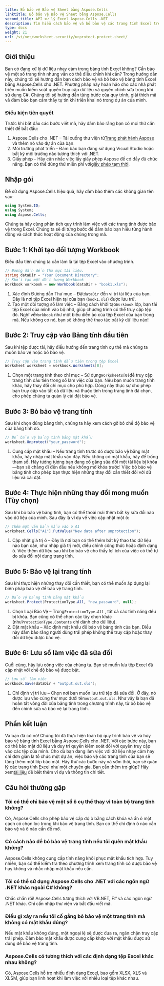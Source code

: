 ```yaml
---
title: Bỏ bảo vệ Bảo vệ Sheet bằng Aspose.Cells
linktitle: Bỏ bảo vệ Bảo vệ Sheet bằng Aspose.Cells
second_title: API xử lý Excel Aspose.Cells .NET
description: Tìm hiểu cách bảo vệ và bỏ bảo vệ các trang tính Excel trong .NET bằng Aspose.Cells. Thực hiện theo hướng dẫn từng bước này để bảo vệ các trang tính của bạn.
type: docs
weight: 21
url: /vi/net/worksheet-security/unprotect-protect-sheet/
---
```

## Giới thiệu
Bạn có đang xử lý dữ liệu nhạy cảm trong bảng tính Excel không? Cần bảo vệ một số trang tính nhưng vẫn có thể điều chỉnh khi cần? Trong hướng dẫn này, chúng tôi sẽ hướng dẫn bạn cách bảo vệ và bỏ bảo vệ bảng tính Excel bằng Aspose.Cells cho .NET. Phương pháp này hoàn hảo cho các nhà phát triển muốn kiểm soát quyền truy cập dữ liệu và quyền chỉnh sửa trong khi sử dụng C#. Chúng tôi sẽ hướng dẫn từng bước của quy trình, giải thích mã và đảm bảo bạn cảm thấy tự tin khi triển khai nó trong dự án của mình.
### Điều kiện tiên quyết
Trước khi bắt đầu các bước viết mã, hãy đảm bảo rằng bạn có mọi thứ cần thiết để bắt đầu:
1.  Aspose.Cells cho .NET – Tải xuống thư viện từ[Trang phát hành Aspose](https://releases.aspose.com/cells/net/) và thêm nó vào dự án của bạn.
2. Môi trường phát triển – Đảm bảo bạn đang sử dụng Visual Studio hoặc bất kỳ môi trường nào tương thích với .NET.
3. Giấy phép – Hãy cân nhắc việc lấy giấy phép Aspose để có đầy đủ chức năng. Bạn có thể dùng thử miễn phí với[giấy phép tạm thời](https://purchase.aspose.com/temporary-license/).
## Nhập gói
Để sử dụng Aspose.Cells hiệu quả, hãy đảm bảo thêm các không gian tên sau:
```csharp
using System.IO;
using System;
using Aspose.Cells;
```
Chúng ta hãy cùng phân tích quy trình làm việc với các trang tính được bảo vệ trong Excel. Chúng ta sẽ đi từng bước để đảm bảo bạn hiểu từng hành động và cách thức hoạt động của chúng trong mã.
## Bước 1: Khởi tạo đối tượng Workbook
Điều đầu tiên chúng ta cần làm là tải tệp Excel vào chương trình.
```csharp
// Đường dẫn đến thư mục tài liệu.
string dataDir = "Your Document Directory";
// Khởi tạo một đối tượng Workbook
Workbook workbook = new Workbook(dataDir + "book1.xls");
```
1.  Xác định Đường dẫn Thư mục – Đặt`dataDir` đến vị trí tài liệu của bạn. Đây là nơi tệp Excel hiện tại của bạn (`book1.xls`) được lưu trữ.
2.  Tạo một đối tượng sổ làm việc – Bằng cách khởi tạo`Workbook` lớp, bạn tải tệp Excel của mình vào bộ nhớ, giúp chương trình có thể truy cập tệp đó.
 Nghĩ về`Workbook` như một biểu diễn ảo của tệp Excel của bạn trong mã. Nếu không có nó, bạn sẽ không thể thao tác bất kỳ dữ liệu nào!
## Bước 2: Truy cập vào Bảng tính đầu tiên
Sau khi tệp được tải, hãy điều hướng đến trang tính cụ thể mà chúng ta muốn bảo vệ hoặc bỏ bảo vệ.
```csharp
// Truy cập vào trang tính đầu tiên trong tệp Excel
Worksheet worksheet = workbook.Worksheets[0];
```
1.  Chọn một trang tính theo chỉ mục – Sử dụng`Worksheets[0]`để truy cập trang tính đầu tiên trong sổ làm việc của bạn. Nếu bạn muốn trang tính khác, hãy thay đổi chỉ mục cho phù hợp.
Dòng này thực sự cho phép bạn truy cập vào tất cả dữ liệu và thuộc tính trong trang tính đã chọn, cho phép chúng ta quản lý cài đặt bảo vệ.
## Bước 3: Bỏ bảo vệ trang tính
Sau khi chọn đúng bảng tính, chúng ta hãy xem cách gỡ bỏ chế độ bảo vệ của bảng tính đó.
```csharp
// Bỏ bảo vệ bảng tính bằng mật khẩu
worksheet.Unprotect("your_password");
```
1. Cung cấp mật khẩu – Nếu trang tính trước đó được bảo vệ bằng mật khẩu, hãy nhập mật khẩu vào đây. Nếu không có mật khẩu, hãy để trống tham số.
Hãy tưởng tượng bạn đang cố gắng sửa đổi một tài liệu bị khóa—bạn sẽ chẳng đi đến đâu nếu không mở khóa trước! Việc bỏ bảo vệ bảng tính cho phép bạn thực hiện những thay đổi cần thiết đối với dữ liệu và cài đặt.
## Bước 4: Thực hiện những thay đổi mong muốn (Tùy chọn)
Sau khi bỏ bảo vệ bảng tính, bạn có thể thoải mái thêm bất kỳ sửa đổi nào vào dữ liệu của mình. Sau đây là ví dụ về việc cập nhật một ô:
```csharp
// Thêm một văn bản mẫu vào ô A1
worksheet.Cells["A1"].PutValue("New data after unprotection");
```
1. Cập nhật giá trị ô – Đây là nơi bạn có thể thêm bất kỳ thao tác dữ liệu nào bạn cần, như nhập giá trị mới, điều chỉnh công thức hoặc định dạng ô.
Việc thêm dữ liệu sau khi bỏ bảo vệ cho thấy lợi ích của việc có thể tự do sửa đổi nội dung trang tính.
## Bước 5: Bảo vệ lại trang tính
Sau khi thực hiện những thay đổi cần thiết, bạn có thể muốn áp dụng lại biện pháp bảo vệ để bảo vệ trang tính.
```csharp
// Bảo vệ bảng tính bằng mật khẩu
worksheet.Protect(ProtectionType.All, "new_password", null);
```
1.  Chọn Loại Bảo Vệ – Trong`ProtectionType.All` , tất cả các tính năng đều bị khóa. Bạn cũng có thể chọn các tùy chọn khác (như`ProtectionType.Contents` chỉ dành cho dữ liệu).
2. Đặt mật khẩu – Xác định mật khẩu để bảo vệ bảng tính của bạn. Điều này đảm bảo rằng người dùng trái phép không thể truy cập hoặc thay đổi dữ liệu được bảo vệ.
## Bước 6: Lưu sổ làm việc đã sửa đổi
Cuối cùng, hãy lưu công việc của chúng ta. Bạn sẽ muốn lưu tệp Excel đã cập nhật với chế độ bảo vệ được bật.
```csharp
// Lưu sổ làm việc
workbook.Save(dataDir + "output.out.xls");
```
1.  Chỉ định vị trí lưu – Chọn nơi bạn muốn lưu trữ tệp đã sửa đổi. Ở đây, nó được lưu vào cùng thư mục dưới tên`output.out.xls`.
Như vậy là bạn đã hoàn tất vòng đời của bảng tính trong chương trình này, từ bỏ bảo vệ đến chỉnh sửa và bảo vệ lại trang tính.

## Phần kết luận
Và bạn đã có nó! Chúng tôi đã thực hiện toàn bộ quy trình bảo vệ và hủy bảo vệ bảng tính Excel bằng Aspose.Cells cho .NET. Với các bước này, bạn có thể bảo mật dữ liệu và duy trì quyền kiểm soát đối với quyền truy cập vào các tệp của mình. 
 Cho dù bạn đang làm việc với dữ liệu nhạy cảm hay chỉ đơn giản là tổ chức một dự án, việc bảo vệ các trang tính của bạn sẽ tăng thêm một lớp bảo mật. Hãy thử các bước này và sớm thôi, bạn sẽ quản lý các trang tính Excel như một chuyên gia. Bạn cần thêm trợ giúp? Hãy xem[tài liệu](https://reference.aspose.com/cells/net/) để biết thêm ví dụ và thông tin chi tiết.
## Câu hỏi thường gặp
### Tôi có thể chỉ bảo vệ một số ô cụ thể thay vì toàn bộ trang tính không?  
Có, Aspose.Cells cho phép bảo vệ cấp độ ô bằng cách khóa và ẩn ô một cách có chọn lọc trong khi bảo vệ trang tính. Bạn có thể chỉ định ô nào cần bảo vệ và ô nào cần để mở.
### Có cách nào để bỏ bảo vệ trang tính nếu tôi quên mật khẩu không?  
Aspose.Cells không cung cấp tính năng khôi phục mật khẩu tích hợp. Tuy nhiên, bạn có thể kiểm tra theo chương trình xem trang tính có được bảo vệ hay không và nhắc nhập mật khẩu nếu cần.
### Tôi có thể sử dụng Aspose.Cells cho .NET với các ngôn ngữ .NET khác ngoài C# không?  
Chắc chắn rồi! Aspose.Cells tương thích với VB.NET, F# và các ngôn ngữ .NET khác. Chỉ cần nhập thư viện và bắt đầu viết mã.
### Điều gì xảy ra nếu tôi cố gắng bỏ bảo vệ một trang tính mà không có mật khẩu đúng?  
Nếu mật khẩu không đúng, một ngoại lệ sẽ được đưa ra, ngăn chặn truy cập trái phép. Đảm bảo mật khẩu được cung cấp khớp với mật khẩu được sử dụng để bảo vệ trang tính.
### Aspose.Cells có tương thích với các định dạng tệp Excel khác nhau không?  
Có, Aspose.Cells hỗ trợ nhiều định dạng Excel, bao gồm XLSX, XLS và XLSM, giúp bạn linh hoạt khi làm việc với nhiều loại tệp khác nhau.
